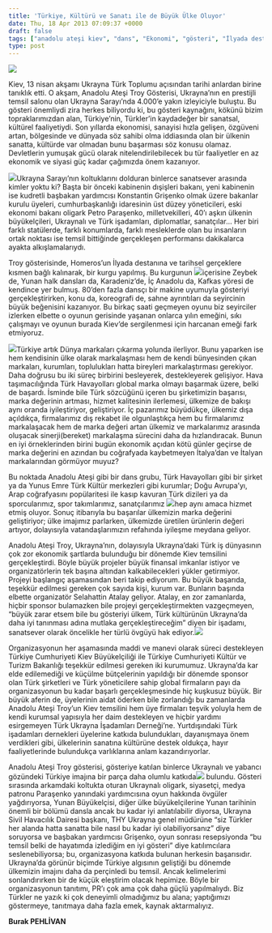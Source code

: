 ```yaml
---
title: 'Türkiye, Kültürü ve Sanatı ile de Büyük Ülke Oluyor'
date: Thu, 18 Apr 2013 07:09:37 +0000
draft: false
tags: ["anadolu ateşi kiev", "dans", "Ekonomi", "gösteri", "İlyada destanı", "Kiev", "Konstantin Grişenko", "Kültür ve Din", "mustafa erdoğan kiev", "Petro Paraşenko", "selahattin atalay", "selahattin atalay kiev", "THY", "troy", "TUİD", "Turizm", "Türk Toplumu", "Türkiye Cumhuriyeti Kiev Büyükelçiliği", "Türkiye Cumhuriyeti Kültür ve Turizm Bakanlığı", "Ukrayna Türk imajı", "Ukrayna Türk Toplumu", "Uluslarası İlişkiler", "Yaşam", "Yunus Emre Türk Kültür Merkezi"]
type: post
---
```


![](http://sphotos-d.ak.fbcdn.net/hphotos-ak-ash3/554804_491112620936150_201645757_n.jpg)

Kiev, 13 nisan akşamı Ukrayna Türk Toplumu açısından tarihi anlardan birine tanıklık etti. O akşam, Anadolu Ateşi Troy Gösterisi, Ukrayna’nın en prestijli temsil salonu olan Ukrayna Sarayı’nda 4.000’e yakın izleyiciyle buluştu. Bu gösteri önemliydi zira herkes biliyordu ki, bu gösteri kaynağını, kökünü bizim topraklarımızdan alan, Türkiye’nin, Türkler’in kaydadeğer bir sanatsal, kültürel faaliyetiydi. Son yıllarda ekonomisi, sanayisi hızla gelişen, özgüveni artan, bölgesinde ve dünyada söz sahibi olma iddiasında olan bir ülkenin sanatta, kültürde var olmadan bunu başarması söz konusu olamaz. Devletlerin yumuşak gücü olarak nitelendirilebilecek bu tür faaliyetler en az ekonomik ve siyasi güç kadar çağımızda önem kazanıyor.

![](http://sphotos-h.ak.fbcdn.net/hphotos-ak-ash3/47996_491112367602842_1059180876_n.jpg)Ukrayna Sarayı’nın koltuklarını dolduran binlerce sanatsever arasında kimler yoktu ki? Başta bir önceki kabinenin dışişleri bakanı, yeni kabinenin ise kudretli başbakan yardımcısı Konstantin Grişenko olmak üzere bakanlar kurulu üyeleri, cumhurbaşkanlığı idaresinin üst düzey yöneticileri, eski ekonomi bakanı oligark Petro Paraşenko, milletvekilleri, 40’ı aşkın ülkenin büyükelçileri, Ukraynalı ve Türk işadamları, diplomatlar, sanatçılar... Her biri farklı statülerde, farklı konumlarda, farklı mesleklerde olan bu insanların ortak noktası ise temsil bittiğinde gerçekleşen performansı dakikalarca ayakta alkışlamalarıydı.

Troy gösterisinde, Homeros’un İlyada destanına ve tarihsel gerçeklere kısmen bağlı kalınarak, bir kurgu yapılmış. Bu kurgunun ![](http://sphotos-b.ak.fbcdn.net/hphotos-ak-ash3/556011_491112707602808_1153872730_n.jpg)içerisine Zeybek de, Yunan halk dansları da, Karadeniz’de, İç Anadolu da, Kafkas yöresi de kendince yer bulmuş. 80’den fazla dansçı bir makine uyumuyla gösteriyi gerçekleştirirken, konu da, koreografi de, sahne ayrıntıları da seyircinin büyük beğenisini kazanıyor. Bu birkaç saati geçmeyen oyunu biz seyirciler izlerken elbette o oyunun gerisinde yaşanan onlarca yılın emeğini, sıkı çalışmayı ve oyunun burada Kiev’de sergilenmesi için harcanan emeği fark etmiyoruz.

![](http://sphotos-h.ak.fbcdn.net/hphotos-ak-prn1/62638_491112764269469_1546692844_n.jpg)Türkiye artık Dünya markaları çıkarma yolunda ilerliyor. Bunu yaparken ise hem kendisinin ülke olarak markalaşması hem de kendi bünyesinden çıkan markaları, kurumları, toplulukları hatta bireyleri markalaştırması gerekiyor. Daha doğrusu bu iki süreç birbirini besleyerek, destekleyerek gelişiyor. Hava taşımacılığında Türk Havayolları global marka olmayı başarmak üzere, belki de başardı. İsminde bile Türk sözcüğünü içeren bu şirketimizin başarısı, marka değerinin artması, hizmet kalitesinin ilerlemesi, ülkemize de bakışı aynı oranda iyileştiriyor, geliştiriyor. İç pazarımız büyüdükçe, ülkemiz dışa açıldıkça, firmalarımız dış rekabet ile olgunlaştıkça hem bu firmalarımız markalaşacak hem de marka değeri artan ülkemiz ve markalarımız arasında oluşacak sinerji(bereket) markalaşma sürecini daha da hızlandıracak. Bunun en iyi örneklerinden birini bugün ekonomik açıdan kötü günler geçirse de marka değerini en azından bu coğrafyada kaybetmeyen İtalya’dan ve İtalyan markalarından görmüyor muyuz?

Bu noktada Anadolu Ateşi gibi bir dans grubu, Türk Havayolları gibi bir şirket ya da Yunus Emre Türk Kültür merkezleri gibi kurumlar; Doğu Avrupa’yı, Arap coğrafyasını popülaritesi ile kasıp kavuran Türk dizileri ya da sporcularımız, spor takımlarımız, sanatçılarımız ![](http://sphotos-a.ak.fbcdn.net/hphotos-ak-ash4/485260_490961344284611_231184069_n.jpg)hep aynı amaca hizmet etmiş oluyor. Sonuç itibarıyla bu başarılar ülkemizin marka değerini geliştiriyor; ülke imajımız parlarken, ülkemizde üretilen ürünlerin değeri artıyor, dolayısıyla vatandaşlarımızın refahında iyileşme meydana geliyor.

Anadolu Ateşi Troy, Ukrayna’nın, dolayısıyla Ukrayna’daki Türk iş dünyasının çok zor ekonomik şartlarda bulunduğu bir dönemde Kiev temsilini gerçekleştirdi. Böyle büyük projeler büyük finansal imkanlar istiyor ve organizatörlerin tek başına altından kalkabilecekleri yükler getirmiyor. Projeyi başlangıç aşamasından beri takip ediyorum. Bu büyük başarıda, teşekkür edilmesi gereken çok sayıda kişi, kurum var. Bunların başında elbette organizatör Selahattin Atalay geliyor. Atalay, en zor zamanlarda, hiçbir sponsor bulamazken bile projeyi gerçekleştirmekten vazgeçmeyen, “büyük zarar etsem bile bu gösteriyi ülkem, Türk kültürünün Ukrayna’da daha iyi tanınması adına mutlaka gerçekleştireceğim” diyen bir işadamı, sanatsever olarak öncelikle her türlü övgüyü hak ediyor.![](http://sphotos-d.ak.fbcdn.net/hphotos-ak-frc1/733798_491112144269531_460997647_n.jpg)

Organizasyonun her aşamasında maddi ve manevi olarak süreci destekleyen Türkiye Cumhuriyeti Kiev Büyükelçiliği ile Türkiye Cumhuriyeti Kültür ve Turizm Bakanlığı teşekkür edilmesi gereken iki kurumumuz. Ukrayna’da kar elde edilemediği ve küçülme bütçelerinin yapıldığı bir dönemde sponsor olan Türk şirketleri ve Türk yöneticilere sahip global firmaların payı da organizasyonun bu kadar başarlı gerçekleşmesinde hiç kuşkusuz büyük. Bir büyük aferin de, üyelerinin aidat öderken bile zorlandığı bu zamanlarda Anadolu Ateşi Troy’un Kiev temsilini hem üye firmaları teşvik yoluyla hem de kendi kurumsal yapısıyla her daim destekleyen ve hiçbir yardımı esirgemeyen Türk Ukrayna İşadamları Derneği’ne. Yurtdışındaki Türk işadamları dernekleri üyelerine katkıda bulundukları, dayanışmaya önem verdikleri gibi, ülkelerinin sanatına kültürüne destek oldukça, hayır faaliyetlerinde bulundukça varlıklarına anlam kazandırıyorlar.

Anadolu Ateşi Troy gösterisi, gösteriye katılan binlerce Ukraynalı ve yabancı gözündeki Türkiye imajına bir parça daha olumlu katkıda![](http://sphotos-d.ak.fbcdn.net/hphotos-ak-ash3/564345_490956794285066_2091295158_n.jpg) bulundu. Gösteri sırasında arkamdaki koltukta oturan Ukraynalı oligark, siyasetçi, medya patronu Paraşenko yanındaki yardımcısına oyun hakkında övgüler yağdırıyorsa, Yunan Büyükelçisi, diğer ülke büyükelçilerine Yunan tarihinin önemli bir bölümü dansla ancak bu kadar iyi anlatılabilir diyorsa, Ukrayna Sivil Havacılık Dairesi başkanı, THY Ukrayna genel müdürüne “siz Türkler her alanda hatta sanatta bile nasıl bu kadar iyi olabiliyorsanız” diye soruyorsa ve başbakan yardımcısı Grişenko, oyun sonrası resepsiyonda “bu temsil belki de hayatımda izlediğim en iyi gösteri” diye katılımcılara seslenebiliyorsa; bu, organizasyona katkıda bulunan herkesin başarısıdır. Ukrayna’da görünür biçimde Türkiye algısının geliştiği bu dönemde ülkemizin imajını daha da perçinledi bu temsil. Ancak kelimelerimi sonlandırırken bir de küçük eleştirim olacak hepimize. Böyle bir organizasyonun tanıtımı, PR’ı çok ama çok daha güçlü yapılmalıydı. Biz Türkler ne yazık ki çok deneyimli olmadığımız bu alana; yaptığımızı göstermeye, tanıtmaya daha fazla emek, kaynak aktarmalıyız.

**Burak PEHLİVAN**